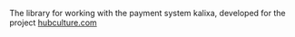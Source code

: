 The library for working with the payment system kalixa, developed for the project <a href="https://hubculture.com/">hubculture.com</a>